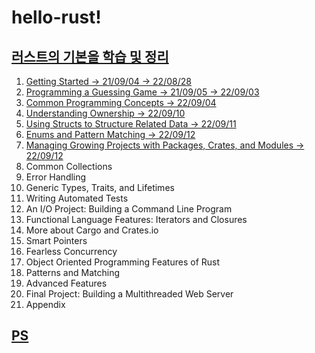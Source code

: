 # hello-rust!

## [러스트의 기본을 학습 및 정리](https://doc.rust-lang.org/book/title-page.html)

1. [Getting Started -> 21/09/04 -> 22/08/28](Chap.1.md)
2. [Programming a Guessing Game -> 21/09/05 -> 22/09/03](Chap.2.md)
3. [Common Programming Concepts -> 22/09/04](Chap.3.md)
4. [Understanding Ownership -> 22/09/10](Chap.4.md)
5. [Using Structs to Structure Related Data -> 22/09/11](Chap.5.md)
6. [Enums and Pattern Matching -> 22/09/12](Chap.6.md)
7. [Managing Growing Projects with Packages, Crates, and Modules -> 22/09/12](Chap.7.md)
8. Common Collections
9. Error Handling
10. Generic Types, Traits, and Lifetimes
11. Writing Automated Tests
12. An I/O Project: Building a Command Line Program
13. Functional Language Features: Iterators and Closures
14. More about Cargo and Crates.io
15. Smart Pointers
16. Fearless Concurrency
17. Object Oriented Programming Features of Rust
18. Patterns and Matching
19. Advanced Features
20. Final Project: Building a Multithreaded Web Server
21. Appendix

## [PS](Rust_PS.md)
